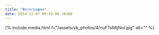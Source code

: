 ```yaml
---
title: "Фотография"
date: 2014-12-07 00:43:00 +0300
---
```



{% include media.html f="/assets/vk_photos/4/nuFTsMIjNoI.jpg" alt="" %}
